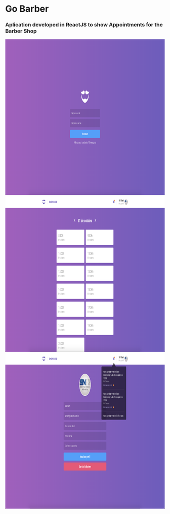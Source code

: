 # Go Barber

### Aplication developed in ReactJS to show Appointments for the Barber Shop

<p align="center">
<img src="src/assets/GitHub/SignIn.png" height="491" width="1000" alt="SignIn"/> </br>
<img src="src/assets/GitHub/Dashboard.png" height="491" width="1000" alt="Dashboard"/> </br>
<img src="src/assets/GitHub/Profile.png" height="491" width="1000" alt="Profile"/>
</p>